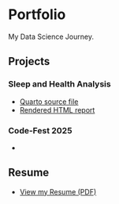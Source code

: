 # Portfolio  
My Data Science Journey.

## Projects

### Sleep and Health Analysis
- [Quarto source file](projects/sleep-and-health-analysis.qmd)
- [Rendered HTML report](https://cheyenne232025s.github.io/Portfolio/sleep-and-health-analysis.html)

### Code-Fest 2025
- 

## Resume
- [View my Resume (PDF)](https://cheyenne232025s.github.io/Portfolio/resume.pdf)
    
